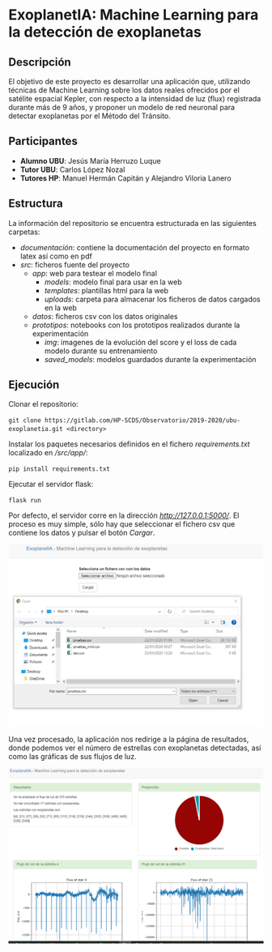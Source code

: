 # ExoplanetIA: Machine Learning para la detección de exoplanetas

## Descripción

El objetivo de este proyecto es desarrollar una aplicación que, utilizando técnicas de Machine Learning sobre los datos reales ofrecidos por el satélite espacial Kepler, con respecto a la intensidad de luz (flux) registrada durante más de 9 años, y proponer un modelo de red neuronal para detectar exoplanetas por el Método del Tránsito.

## Participantes

- **Alumno UBU**: Jesús María Herruzo Luque
- **Tutor UBU**: Carlos López Nozal
- **Tutores HP**: Manuel Hermán Capitán y Alejandro Viloria Lanero

## Estructura

La información del repositorio se encuentra estructurada en las siguientes carpetas:

- *documentación*: contiene la documentación del proyecto en formato latex así como en pdf
- *src*: ficheros fuente del proyecto
  - *app*: web para testear el modelo final
    - *models*: modelo final para usar en la web
    - *templates*: plantillas html para la web
    - *uploads*: carpeta para almacenar los ficheros de datos cargados en la web
  - *datos*: ficheros csv con los datos originales
  - *prototipos*: notebooks con los prototipos realizados durante la experimentación 
    - *img*: imagenes de la evolución del score y el loss de cada modelo durante su entrenamiento
    - *saved_models*: modelos guardados durante la experimentación

## Ejecución 

Clonar el repositorio:

`git clone https://gitlab.com/HP-SCDS/Observatorio/2019-2020/ubu-exoplanetia.git <directory>`

Instalar los paquetes necesarios definidos en el fichero *requirements.txt* localizado en */src/app/*:

`pip install requirements.txt`

Ejecutar el servidor flask:

`flask run`

Por defecto, el servidor corre en la dirección *http://127.0.0.1:5000/*. El proceso es muy simple, sólo hay que seleccionar el fichero csv que contiene los datos y pulsar el botón *Cargar*.

![alt text](./documentacion/img/web_cargar_datos.png "Cargar fichero de datos")

Una vez procesado, la aplicación nos redirige a la página de resultados, donde podemos ver el número de estrellas con exoplanetas detectadas, así como las gráficas de sus flujos de luz.

![alt text](./documentacion/img/web_resultados.png "Resultado de analizar el fichero")

